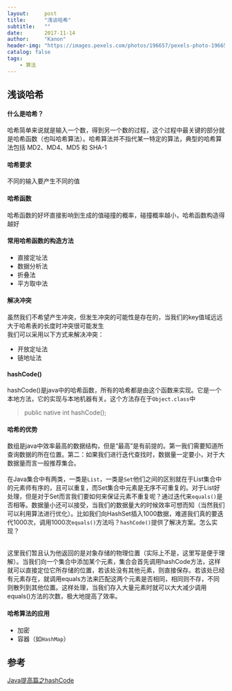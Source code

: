 ```yaml
---
layout:     post
title:      "浅谈哈希"
subtitle:   ""
date:       2017-11-14
author:     "Kanon"
header-img: "https://images.pexels.com/photos/196657/pexels-photo-196657.jpeg?w=940&h=650&auto=compress&cs=tinysrgb"
catalog: false
tags:
    - 算法
---
```


## 浅谈哈希
#### 什么是哈希？
哈希简单来说就是输入一个数，得到另一个数的过程，这个过程中最关键的部分就是哈希函数（也叫哈希算法）。哈希算法并不指代某一特定的算法，典型的哈希算法包括 MD2、MD4、MD5 和 SHA-1

#### 哈希要求
不同的输入要产生不同的值

#### 哈希函数
哈希函数的好坏直接影响到生成的值碰撞的概率，碰撞概率越小，哈希函数构造得越好

#### 常用哈希函数的构造方法
- 直接定址法
- 数据分析法
- 折叠法
- 平方取中法

#### 解决冲突
虽然我们不希望产生冲突，但发生冲突的可能性是存在的，当我们的key值域远远大于哈希表的长度时冲突很可能发生    
我们可以采用以下方式来解决冲突：
- 开放定址法
- 链地址法

#### hashCode()
hashCode()是java中的哈希函数，所有的哈希都是由这个函数来实现。它是一个本地方法，它的实现与本地机器有关。这个方法存在于`Object.class`中
> public native int hashCode();

#### 哈希的优势
数组是java中效率最高的数据结构，但是“最高”是有前提的。第一我们需要知道所查询数据的所在位置。第二：如果我们进行迭代查找时，数据量一定要小，对于大数据量而言一般推荐集合。<br><br>
在Java集合中有两类，一类是`List`，一类是`Set`他们之间的区别就在于List集合中的元素师有序的，且可以重复，而Set集合中元素是无序不可重复的。对于List好处理，但是对于Set而言我们要如何来保证元素不重复呢？通过迭代来`equals()`是否相等。数据量小还可以接受，当我们的数据量大的时候效率可想而知（当然我们可以利用算法进行优化）。比如我们向HashSet插入1000数据，难道我们真的要迭代1000次，调用1000次`equals()`方法吗？`hashCode()`提供了解决方案。怎么实现？<br><br>

这里我们暂且认为他返回的是对象存储的物理位置（实际上不是，这里写是便于理解）。当我们向一个集合中添加某个元素，集合会首先调用hashCode方法，这样就可以直接定位它所存储的位置，若该处没有其他元素，则直接保存。若该处已经有元素存在，就调用equals方法来匹配这两个元素是否相同，相同则不存，不同则散列到其他位置。这样处理，当我们存入大量元素时就可以大大减少调用equals()方法的次数，极大地提高了效率。  

#### 哈希算法的应用
- 加密
- 容器（如`HashMap`）

## 参考
[Java提高篇之hashCode](http://www.importnew.com/20381.html)
